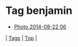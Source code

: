 <!--
title: Tag benjamin
date: 2020-06-28T15:26:59.816Z
tags:
-->
# Tag benjamin

 * [Photo 2014-08-22 06](95441967182.md)

| [Tags](tags.md) | [Top](index.md) |

